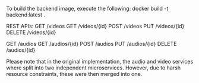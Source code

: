To build the backend image, execute the following:
docker build -t backend:latest .

REST APIs:
GET /videos
GET /videos/{id}
POST /videos
PUT /videos/{id}
DELETE /videos/{id}

GET /audios
GET /audios/{id}
POST /audios
PUT /audios/{id}
DELETE /audios/{id}

Please note that in the original implementation, the audio and video services where split into two independent microservices. However, due to harsh resource constraints, these were then merged into one.
